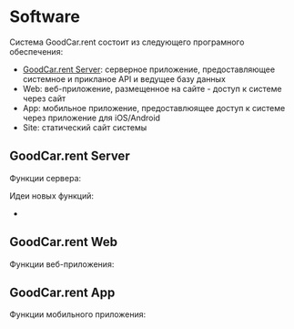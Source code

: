 # Software

Система GoodCar.rent состоит из следующего програмного обеспечения:

* [GoodCar.rent Server](server.md): серверное приложение, предоставляющее системное и прикланое API и ведущее базу данных
* Web: веб-приложение, размещенное на сайте - доступ к системе через сайт
* App: мобильное приложение, предоставлюящее доступ к системе через приложение для iOS/Android
* Site: статический сайт системы

## GoodCar.rent Server

Функции сервера:

Идеи новых функций:

* 

## GoodCar.rent Web

Функции веб-приложения:

## GoodCar.rent App

Функции мобильного приложения:


